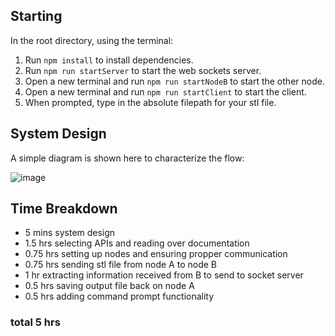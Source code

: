 ## Starting

In the root directory, using the terminal:

1. Run `npm install` to install dependencies.
2. Run `npm run startServer` to start the web sockets server.
3. Open a new terminal and run `npm run startNodeB` to start the other node.
4. Open a new terminal and run `npm run startClient` to start the client.
5. When prompted, type in the absolute filepath for your stl file.

## System Design

A simple diagram is shown here to characterize the flow:

![image](https://user-images.githubusercontent.com/72168962/176591722-eb05922b-4a80-4757-af4e-a6830aedb4ca.png)

## Time Breakdown
- 5 mins system design
- 1.5 hrs selecting APIs and reading over documentation
- 0.75 hrs setting up nodes and ensuring propper communication
- 0.75 hrs sending stl file from node A to node B
- 1 hr extracting information received from B to send to socket server
- 0.5 hrs saving output file back on node A
- 0.5 hrs adding command prompt functionality

### total 5 hrs

